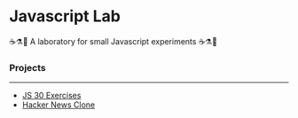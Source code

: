 # Javascript Lab

☕⚗🔬 A laboratory for small Javascript experiments ☕⚗🔬

### Projects
---
+ [JS 30 Exercises](js_30/README.md)
+ [Hacker News Clone](hackernews-react-clone/README.md)
